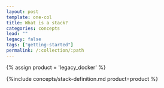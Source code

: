 ```yaml
---
layout: post
template: one-col
title: What is a stack?
categories: concepts
lead: ""
legacy: false
tags: ["getting-started"]
permalink: /:collection/:path
---
```

{% assign product = 'legacy_docker' %}

{%include concepts/stack-definition.md product=product %}
